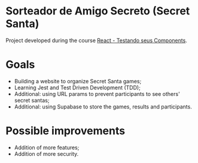 # Sorteador de Amigo Secreto (Secret Santa)

Project developed during the course [React - Testando seus Components](https://cursos.alura.com.br/certificate/45d6a092-0e04-4eb2-a05f-6dd6a5b56f5b).

# Goals 

- Building a website to organize Secret Santa games;
- Learning Jest and Test Driven Development (TDD);
- Additional: using URL params to prevent participants to see others' secret santas;
- Additional: using Supabase to store the games, results and participants.

# Possible improvements

- Addition of more features;
- Addition of more security.
